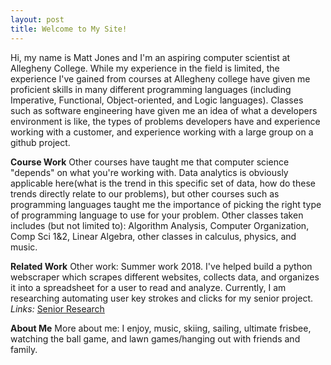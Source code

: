 ```yaml
---
layout: post
title: Welcome to My Site!
---
```


Hi, my name is Matt Jones and I'm an aspiring computer scientist at Allegheny College. While my experience in the field is limited, the experience I've gained from courses at Allegheny college have given me proficient skills in many different programming languages (including Imperative, Functional, Object-oriented, and Logic languages). Classes such as software engineering have given me an idea of what a developers environment is like, the types of problems developers have and experience working with a customer, and experience working with a large group on a github project.

**Course Work**
Other courses have taught me that computer science "depends" on what you're working with. Data analytics is obviously applicable here(what is the trend in this specific set of data, how do these trends directly relate to our problems), but other courses such as programming languages taught me the importance of picking the right type of programming language to use for your problem. Other classes taken includes (but not limited to): Algorithm Analysis, Computer Organization, Comp Sci 1&2, Linear Algebra, other classes in calculus, physics, and music.

**Related Work**
Other work: Summer work 2018. I've helped build a python webscraper which scrapes different websites, collects data, and organizes it into a spreadsheet for a user to read and analyze. Currently, I am researching automating user key strokes and clicks for my senior project.
_Links:_
[Senior Research](https://sites.google.com/allegheny.edu/automating-user-actions)

**About Me**
More about me: I enjoy, music, skiing, sailing, ultimate frisbee, watching the ball game, and lawn games/hanging out with friends and family.
